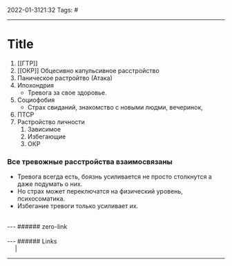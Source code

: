 2022-01-3121:32
Tags: #

---
# Title
1.  [[ГТР]]
2. [[ОКР]] Обцесивно капульсивное расстройство
3. Паническое растройтво (Атака)
4. Ипохондрия
	- Тревога за свое здоровье.
5. Социофобия
	- Страх свиданий, знакомство с новыми людми, вечеринок, 
6. ПТСР
7. Растройство личности
	1. Зависимое
	2. Избегающие
	3. ОКР

### Все тревожные расстройства взаимосвязаны
- Тревога всегда есть, боязнь усиливается не просто столкнутся а даже подумать о них.
- Но страх может переключатся на физический уровень, психосоматика.
- Избегание тревоги только усиливает их.
</br>
---
###### zero-link </br>

</br>
---
###### Links </br>
 &emsp; | &emsp; 


---